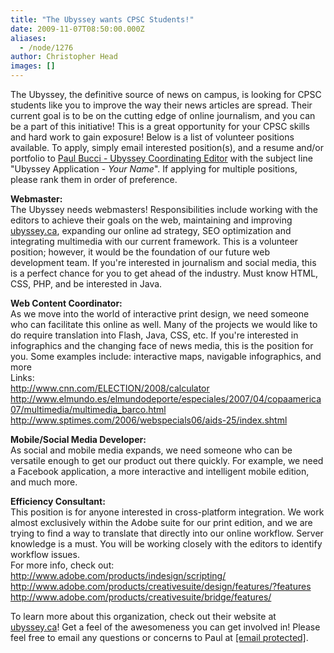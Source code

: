 ```yaml
---
title: "The Ubyssey wants CPSC Students!"
date: 2009-11-07T08:50:00.000Z
aliases:
  - /node/1276
author: Christopher Head
images: []
---
```


<div class="field field-name-body field-type-text-with-summary field-label-hidden"><div class="field-items"><div class="field-item even"><p>The Ubyssey, the definitive source of news on campus, is looking for CPSC students like you to improve the way their news articles are spread. Their current goal is to be on the cutting edge of online journalism, and you can be a part of this initiative! This is a great opportunity for your CPSC skills and hard work to gain exposure! Below is a list of volunteer positions available. To apply, simply email interested position(s), and a resume and/or portfolio to <a href="/cdn-cgi/l/email-protection#50333f3f2234393e3124393e3710253229232335297e3331">Paul Bucci - Ubyssey Coordinating Editor</a> with the subject line &quot;Ubyssey Application - <i>Your Name</i>&quot;. If applying for multiple positions, please rank them in order of preference.</p>
<p><strong>Webmaster:</strong><br>
The Ubyssey needs webmasters! Responsibilities include working with the editors to achieve their goals on the web, maintaining and improving <a href="http://ubyssey.ca">ubyssey.ca</a>, expanding our online ad strategy, SEO optimization and integrating multimedia with our current framework. This is a volunteer position; however, it would be the foundation of our future web development team. If you&apos;re interested in journalism and social media, this is a perfect chance for you to get ahead of the industry. Must know HTML, CSS, PHP, and be interested in Java.</p>
<p><strong>Web Content Coordinator:</strong><br>
As we move into the world of interactive print design, we need someone who can facilitate this online as well. Many of the projects we would like to do require translation into Flash, Java, CSS, etc. If you&apos;re interested in infographics and the changing face of news media, this is the position for you. Some examples include: interactive maps, navigable infographics, and more<br>
Links:<br>
<a href="https://www.cnn.com/ELECTION/2008/calculator">http://www.cnn.com/ELECTION/2008/calculator</a><br>
<a href="http://www.elmundo.es/elmundodeporte/especiales/2007/04/copaamerica07/multimedia/multimedia_barco.html">http://www.elmundo.es/elmundodeporte/especiales/2007/04/copaamerica07/multimedia/multimedia_barco.html</a><br>
<a href="http://www.sptimes.com/2006/webspecials06/aids-25/index.shtml">http://www.sptimes.com/2006/webspecials06/aids-25/index.shtml</a></p>
<p><strong>Mobile/Social Media Developer:</strong><br>
As social and mobile media expands, we need someone who can be versatile enough to get our product out there quickly. For example, we need a Facebook application, a more interactive and intelligent mobile edition, and much more.</p>
<p><strong>Efficiency Consultant:</strong><br>
This position is for anyone interested in cross-platform integration. We work almost exclusively within the Adobe suite for our print edition, and we are trying to find a way to translate that directly into our online workflow. Server knowledge is a must. You will be working closely with the editors to identify workflow issues.<br>
For more info, check out:<br>
<a href="https://www.adobe.com/products/indesign/scripting/">http://www.adobe.com/products/indesign/scripting/</a><br>
<a href="https://www.adobe.com/products/creativesuite/design/features/?features">http://www.adobe.com/products/creativesuite/design/features/?features</a><br>
<a href="https://www.adobe.com/products/creativesuite/bridge/features/">http://www.adobe.com/products/creativesuite/bridge/features/</a></p>
<p>To learn more about this organization, check out their website at <a href="http://ubyssey.ca">ubyssey.ca</a>! Get a feel of the awesomeness you can get involved in! Please feel free to email any questions or concerns to Paul at <a href="/cdn-cgi/l/email-protection#1675797964727f7877627f78715663746f6565736f387577"><span class="__cf_email__" data-cfemail="84e7ebebf6e0edeae5f0edeae3c4f1e6fdf7f7e1fdaae7e5">[email&#xA0;protected]</span></a>.</p>
</div></div></div>    <footer>
          </footer>
